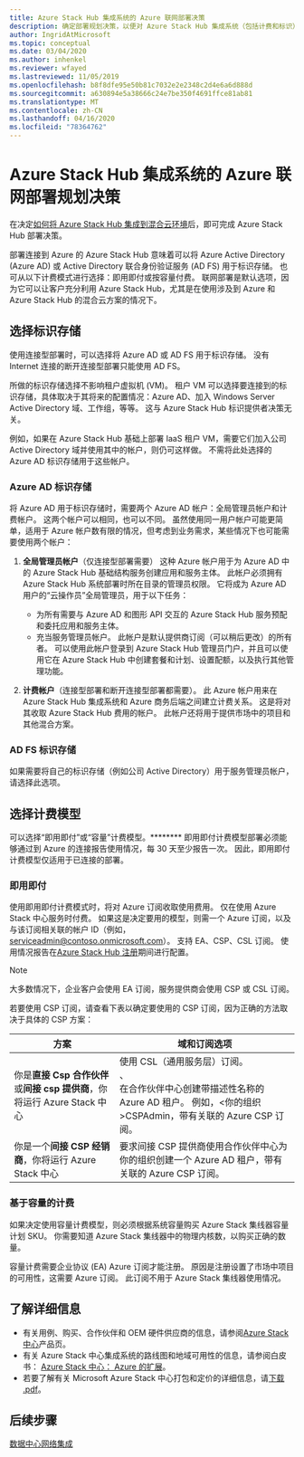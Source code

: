 ```yaml
---
title: Azure Stack Hub 集成系统的 Azure 联网部署决策
description: 确定部署规划决策，以便对 Azure Stack Hub 集成系统（包括计费和标识）进行 Azure 连接型部署。
author: IngridAtMicrosoft
ms.topic: conceptual
ms.date: 03/04/2020
ms.author: inhenkel
ms.reviewer: wfayed
ms.lastreviewed: 11/05/2019
ms.openlocfilehash: b8f8dfe95e50b81c7032e2e2348c2d4e6a6d888d
ms.sourcegitcommit: a630894e5a38666c24e7be350f4691ffce81ab81
ms.translationtype: MT
ms.contentlocale: zh-CN
ms.lasthandoff: 04/16/2020
ms.locfileid: "78364762"
---
```

# <a name="azure-connected-deployment-planning-decisions-for-azure-stack-hub-integrated-systems"></a>Azure Stack Hub 集成系统的 Azure 联网部署规划决策
在决定[如何将 Azure Stack Hub 集成到混合云环境](azure-stack-connection-models.md)后，即可完成 Azure Stack Hub 部署决策。

部署连接到 Azure 的 Azure Stack Hub 意味着可以将 Azure Active Directory (Azure AD) 或 Active Directory 联合身份验证服务 (AD FS) 用于标识存储。 也可从以下计费模式进行选择：即用即付或按容量付费。 联网部署是默认选项，因为它可以让客户充分利用 Azure Stack Hub，尤其是在使用涉及到 Azure 和 Azure Stack Hub 的混合云方案的情况下。

## <a name="choose-an-identity-store"></a>选择标识存储
使用连接型部署时，可以选择将 Azure AD 或 AD FS 用于标识存储。 没有 Internet 连接的断开连接型部署只能使用 AD FS。

所做的标识存储选择不影响租户虚拟机 (VM)。 租户 VM 可以选择要连接到的标识存储，具体取决于其将来的配置情况：Azure AD、加入 Windows Server Active Directory 域、工作组，等等。 这与 Azure Stack Hub 标识提供者决策无关。

例如，如果在 Azure Stack Hub 基础上部署 IaaS 租户 VM，需要它们加入公司 Active Directory 域并使用其中的帐户，则仍可这样做。 不需将此处选择的 Azure AD 标识存储用于这些帐户。

### <a name="azure-ad-identity-store"></a>Azure AD 标识存储
将 Azure AD 用于标识存储时，需要两个 Azure AD 帐户：全局管理员帐户和计费帐户。 这两个帐户可以相同，也可以不同。 虽然使用同一用户帐户可能更简单，适用于 Azure 帐户数有限的情况，但考虑到业务需求，某些情况下也可能需要使用两个帐户：

1. **全局管理员帐户**（仅连接型部署需要） 这种 Azure 帐户用于为 Azure AD 中的 Azure Stack Hub 基础结构服务创建应用和服务主体。 此帐户必须拥有 Azure Stack Hub 系统部署时所在目录的管理员权限。 它将成为 Azure AD 用户的“云操作员”全局管理员，用于以下任务：

    - 为所有需要与 Azure AD 和图形 API 交互的 Azure Stack Hub 服务预配和委托应用和服务主体。
    - 充当服务管理员帐户。 此帐户是默认提供商订阅（可以稍后更改）的所有者。 可以使用此帐户登录到 Azure Stack Hub 管理员门户，并且可以使用它在 Azure Stack Hub 中创建套餐和计划、设置配额，以及执行其他管理功能。

2. **计费帐户**（连接型部署和断开连接型部署都需要）。 此 Azure 帐户用来在 Azure Stack Hub 集成系统和 Azure 商务后端之间建立计费关系。 这是将对其收取 Azure Stack Hub 费用的帐户。 此帐户还将用于提供市场中的项目和其他混合方案。

### <a name="ad-fs-identity-store"></a>AD FS 标识存储
如果需要将自己的标识存储（例如公司 Active Directory）用于服务管理员帐户，请选择此选项。  

## <a name="choose-a-billing-model"></a>选择计费模型
可以选择“即用即付”或“容量”计费模型。******** 即用即付计费模型部署必须能够通过到 Azure 的连接报告使用情况，每 30 天至少报告一次。 因此，即用即付计费模型仅适用于已连接的部署。  

### <a name="pay-as-you-use"></a>即用即付
使用即用即付计费模式时，将对 Azure 订阅收取使用费用。 仅在使用 Azure Stack 中心服务时付费。 如果这是决定要用的模型，则需一个 Azure 订阅，以及与该订阅相关联的帐户 ID（例如，serviceadmin@contoso.onmicrosoft.com）。 支持 EA、CSP、CSL 订阅。 使用情况报告在[Azure Stack Hub 注册](azure-stack-registration.md)期间进行配置。

> [!NOTE]
> 大多数情况下，企业客户会使用 EA 订阅，服务提供商会使用 CSP 或 CSL 订阅。

若要使用 CSP 订阅，请查看下表以确定要使用的 CSP 订阅，因为正确的方法取决于具体的 CSP 方案：

|方案|域和订阅选项|
|-----|-----|
|你是**直接 Csp 合作伙伴**或**间接 csp 提供商**，你将运行 Azure Stack 中心|使用 CSL（通用服务层）订阅。<br>     、<br>在合作伙伴中心创建带描述性名称的 Azure AD 租户。 例如，&lt;你的组织>CSPAdmin，带有关联的 Azure CSP 订阅。|
|你是一个**间接 CSP 经销商**，你将运行 Azure Stack 中心|要求间接 CSP 提供商使用合作伙伴中心为你的组织创建一个 Azure AD 租户，带有关联的 Azure CSP 订阅。|

### <a name="capacity-based-billing"></a>基于容量的计费
如果决定使用容量计费模型，则必须根据系统容量购买 Azure Stack 集线器容量计划 SKU。 你需要知道 Azure Stack 集线器中的物理内核数，以购买正确的数量。

容量计费需要企业协议 (EA) Azure 订阅才能注册。 原因是注册设置了市场中项目的可用性，这需要 Azure 订阅。 此订阅不用于 Azure Stack 集线器使用情况。

## <a name="learn-more"></a>了解详细信息
- 有关用例、购买、合作伙伴和 OEM 硬件供应商的信息，请参阅[Azure Stack 中心](https://azure.microsoft.com/overview/azure-stack/)产品页。
- 有关 Azure Stack 中心集成系统的路线图和地域可用性的信息，请参阅白皮书： [Azure Stack 中心： Azure 的扩展](https://azure.microsoft.com/resources/azure-stack-an-extension-of-azure/)。 
- 若要了解有关 Microsoft Azure Stack 中心打包和定价的详细信息，请[下载 .pdf](https://azure.microsoft.com/mediahandler/files/resourcefiles/5bc3f30c-cd57-4513-989e-056325eb95e1/Azure-Stack-packaging-and-pricing-datasheet.pdf)。 

## <a name="next-steps"></a>后续步骤
[数据中心网络集成](azure-stack-network.md)